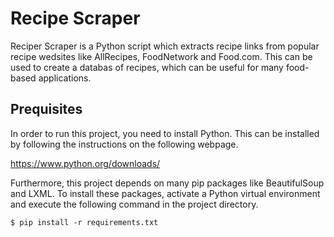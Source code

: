 # Recipe Scraper

Reciper Scraper is a Python script which extracts recipe links from popular recipe wedsites like AllRecipes, FoodNetwork and Food.com.
This can be used to create a databas of recipes, which can be useful for many food-based applications.

## Prequisites

In order to run this project, you need to install Python. This can be installed by following the instructions on the following webpage.

https://www.python.org/downloads/

Furthermore, this project depends on many pip packages like BeautifulSoup and LXML. To install these packages, activate a Python virtual environment and execute the following command in the project directory.

```
$ pip install -r requirements.txt
```
